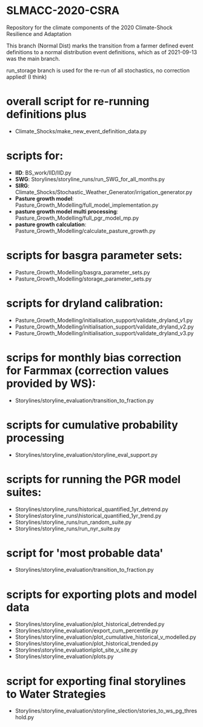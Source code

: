 # SLMACC-2020-CSRA
Repository for the climate components of the 2020 Climate-Shock Resilience and Adaptation

This branch (Normal Dist) marks the transition from a farmer defined event definitions to a 
normal distribution event definitions, which as of 2021-09-13 was the main branch.

run_storage branch is used for the re-run of all stochastics, no correction applied! (I think)

# overall script for re-running definitions plus
* Climate_Shocks/make_new_event_definition_data.py

# scripts for:
* **IID**: BS_work/IID/IID.py 
* **SWG**: Storylines/storyline_runs/run_SWG_for_all_months.py
* **SIRG**: Climate_Shocks/Stochastic_Weather_Generator/irrigation_generator.py
* **Pasture growth model**: Pasture_Growth_Modelling/full_model_implementation.py
* **pasture growth model multi processing**: Pasture_Growth_Modelling/full_pgr_model_mp.py
* **pasture growth calculation**: Pasture_Growth_Modelling/calculate_pasture_growth.py

# scripts for basgra parameter sets:
* Pasture_Growth_Modelling/basgra_parameter_sets.py
* Pasture_Growth_Modelling/storage_parameter_sets.py

# scripts for dryland calibration:
* Pasture_Growth_Modelling/initialisation_support/validate_dryland_v1.py
* Pasture_Growth_Modelling/initialisation_support/validate_dryland_v2.py
* Pasture_Growth_Modelling/initialisation_support/validate_dryland_v3.py

# scrips for monthly bias correction for Farmmax (correction values provided by WS):
* Storylines/storyline_evaluation/transition_to_fraction.py

# scripts for cumulative probability processing
* Storylines/storyline_evaluation/storyline_eval_support.py

# scripts for running the PGR model suites:
* Storylines/storyline_runs/historical_quantified_1yr_detrend.py
* Storylines\storyline_runs\historical_quantified_1yr_trend.py
* Storylines/storyline_runs/run_random_suite.py
* Storylines/storyline_runs/run_nyr_suite.py

# script for 'most probable data'
* Storylines/storyline_evaluation/transition_to_fraction.py

# scripts for exporting plots and model data
* Storylines/storyline_evaluation/plot_historical_detrended.py
* Storylines/storyline_evaluation/export_cum_percentile.py
* Storylines/storyline_evaluation/plot_cumulative_historical_v_modelled.py
* Storylines/storyline_evaluation/plot_historical_trended.py
* Storylines\storyline_evaluation\plot_site_v_site.py
* Storylines/storyline_evaluation/plots.py
  
# script for exporting final storylines to Water Strategies
* Storylines/storyline_evaluation/storyline_slection/stories_to_ws_pg_threshold.py

